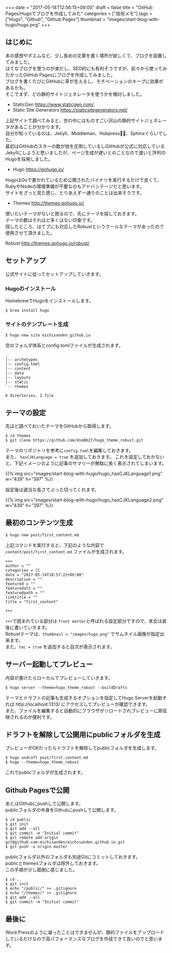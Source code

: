 +++
date = "2017-05-14T12:56:15+09:00"
draft = false
title = "GitHub Pages/Hugoでブログを作成してみた"
categories = ["技術メモ"]
tags = ["Hugo", "Github", "Github Pages"]
thumbnail = "images/start-blog-with-hugo/hugo.png"
+++

## はじめに

本の感想やポエムなど、少し長めの文章を書く場所が欲しくて、ブログを設置してみました。  
はてなブログを使うのが楽だし、SEO的にも有利そうですが、前々から使ってみたかったGitHub Pagesにブログを作成してみました。  
ブログを書くたびにGitHubに草が生えるし、モチベーションのキープに効果があるかも。  
そこでまず、どの静的サイトジェネレータを使うかを検討しました。  

- StaticGen https://www.staticgen.com/
- Static Site Generators https://staticsitegenerators.net/

上記サイトで調べてみると、世の中にはものすごい沢山の静的サイトジェネレータがあることが分かります。  
自分が知っているのは、Jekyll、Middleman、Hubpress、Sphinxぐらいでした。  
最初はGitHubのスターの数が他を圧倒しているしGitHubが公式に対応しているJekyllにしようと思いましたが、ページ生成が遅いとのことなので速いと評判のHugoを採用しました。  

- Hugo https://gohugo.io/

HugoはGoで書かれているため公開されたバイナリを実行するだけで良くて、RubyやNodeの環境準備が不要なのもアドバンテージだと思います。  
サイトをざっと見た感じ、とりあえず一通りのことは出来そうです。  

- Themes http://themes.gohugo.io/

使いたいテーマがないと困るので、先にテーマを探しておきます。  
テーマの数はそれほど多くはない印象です。  
探したところ、はてブにも対応したRobustというクールなテーマがあったので使用させて頂きました。

Robust http://themes.gohugo.io/robust/

## セットアップ

公式サイトに従ってセットアップしていきます。

### Hugoのインストール

HomebrewでHugoをインストールします。

```
$ brew install hugo
```

### サイトのテンプレート生成

```
$ hugo new site eichisanden.github.io
```

空のフォルダ体系とconfig.tomlファイルが生成されます。

```
.
|-- archetypes
|-- config.toml
|-- content
|-- data
|-- layouts
|-- static
`-- themes

6 directories, 1 file
```

## テーマの設定

先ほど調べておいたテーマをGitHubから取得します。  

```
$ cd themes
$ git clone https://github.com/dim0627/hugo_theme_robust.git
```

テーマのリポジトリを参考に`config.toml`を編集しておきます。  
また、 `hasCJKLanguage = true` を追加しておきます。
これを設定しておかないと、下記イメージのように記事のサマリーが無駄に長く表示されてしまいます。

{{% img src="images/start-blog-with-hugo/hugo_hasCJKLanguage1.png" w="439" h="397" %}}

設定後は適当な長さでぶった切ってくれます。

{{% img src="images/start-blog-with-hugo/hugo_hasCJKLanguage2.png" w="439" h="397" %}}

## 最初のコンテンツ生成

```
$ hugo new post/first_content.md
```

上記コマンドを実行すると、下記のような内容で `content/post/first_content.md` ファイルが生成されます。

```
+++
author = ""
categories = []
date = "2017-05-14T10:57:22+09:00"
description = ""
featured = ""
featuredalt = ""
featuredpath = ""
linktitle = ""
title = "first_content"

+++
```

`+++`で囲まれている部分は `front matter`と呼ばれる設定部分ですので、本文は直後に書いていきます。  
Robustテーマは、`thumbnail = "images/hugo.png"` でサムネイル画像が指定出来ます。  
また、`toc = true` を追加すると目次が表示されます。  

## サーバー起動してプレビュー

内容が書けたらローカルでプレビューしていきます。  

```
$ hugo server --theme=hugo_theme_robust --buildDrafts
```

テーマとドラフトの記事も生成するオプションを指定してHugo Serverを起動すれば http://localhost:1313/ にアクセスしてプレビューが確認できます。  
また、ファイルを編集すると自動的にブラウザがリロードされプレビューに即反映されるのが便利です。  

## ドラフトを解除して公開用にpublicフォルダを生成

プレビューがOKだったらドラフトを解除してpublicフォルダを生成します。

```
$ hugo undraft post/first_content.md
$ hugo --theme=hugo_theme_robust
```

これでpublicフォルダが生成されます。

## Github Pagesで公開

あとはGithubにpushして公開します。  
publicフォルダの中身をGithubにpushして公開します。  

```
$ cd public
$ git init
$ git add --all
$ git commit -m "Initial commit"
$ git remote add origin git@github.com:eichisanden/eichisanden.github.io.git 
$ git push -u origin master
```

publicフォルダ以外のフォルダも別途Gitにコミットしておきます。  
publicとthemesフォルダは除外しておきます。  
この手順が少し面倒に感じました。  

```
$ cd ..
$ git init
$ echo "/public/" >> .gitignore
$ echo "/themes/" >> .gitignore
$ git add --all
$ git commit -m "Initial commit"
```

## 最後に

Word Pressのように凝ったことはできませんが、静的ファイルをアップロードしているだけなので高パフォーマンスなブログを作成できて良いのでと思います。
